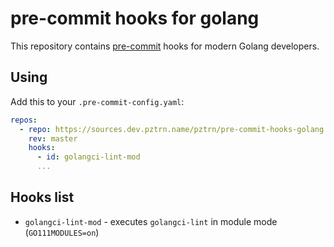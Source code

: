 # pre-commit hooks for golang

This repository contains [pre-commit](https://pre-commit.com) hooks for modern Golang developers.

## Using

Add this to your ``.pre-commit-config.yaml``:

```yaml
repos:
  - repo: https://sources.dev.pztrn.name/pztrn/pre-commit-hooks-golang
    rev: master
    hooks:
      - id: golangci-lint-mod
      ...
```

## Hooks list

* ``golangci-lint-mod`` - executes ``golangci-lint`` in module mode (``GO111MODULES=on``)
